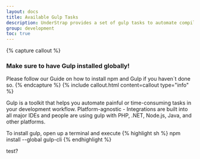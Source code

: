 ```yaml
---
layout: docs
title: Available Gulp Tasks
description: UnderStrap provides a set of gulp tasks to automate compilation and minification of stylesheets and JavaScript.
group: development
toc: true
---
```


{% capture callout %}
### Make sure to have Gulp installed globally!
Please follow our Guide on how to install npm and Gulp if you haven´t done so.
{% endcapture %}
{% include callout.html content=callout type="info" %}

Gulp is a toolkit that helps you automate painful or time-consuming tasks in your development workflow. Platform-agnostic - Integrations are built into all major IDEs and people are using gulp with PHP, .NET, Node.js, Java, and other platforms.

To install gulp, open up a terminal and execute
{% highlight sh %}
npm install --global gulp-cli
{% endhighlight %}


test?
